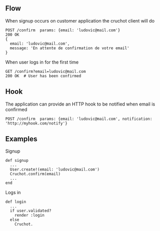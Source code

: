 ## Flow

When signup occurs on customer application the cruchot client will do

    POST /confirm  params: {email: 'ludovic@mail.com'}
    200 OK
    { 
      email: 'ludovic@mail.com',
      message: 'En attente de confirmation de votre email'
    }

When user logs in for the first time

    GET /confirm?email=ludovic@mail.com
    200 OK  # User has been confirmed

## Hook

The application can provide an HTTP hook to be notified when email is confirmed

    POST /confirm  params: {email: 'ludovic@mail.com', notification: 'http://myhook.com/notify'}

## Examples

Signup

    def signup
      ...
      User.create!(email: 'ludovic@mail.com')
      Cruchot.confirm(email)
      ...
    end

Logs in

    def login
      ...
      if user.validated?
        render :login
      else
        Cruchot.



